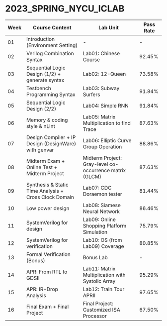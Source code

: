 # 2023_SPRING_NYCU_ICLAB

| Week | Course Content                                       | Lab Unit                                            | Pass Rate |
|------|------------------------------------------------------|-----------------------------------------------------|-----------|
| 01   | Introduction (Environment Setting)                   | -                                                   | -         |
| 02   | Verilog Combination Syntax                           | Lab01: Chinese Course                               | 92.45%    |
| 03   | Sequential Logic Design (1/2) + generate syntax      | Lab02: 12-Queen                                     | 73.58%    |
| 04   | Testbench Programming Syntax                         | Lab03: Subway Surfers                               | 91.84%    |
| 05   | Sequential Logic Design (2/2)                        | Lab04: Simple RNN                                   | 91.84%    |
| 06   | Memory & coding style & nLint                        | Lab05: Matrix Multiplication to find Trace          | 87.63%    |
| 07   | Design Compiler + IP Design (DesignWare) with genvar | Lab06: Elliptic Curve Group Operation               | 88.86%    |
| 08   | Midterm Exam + Online Test + Midterm Project         | Midterm Project: Gray-level co-occurrence matrix (GLCM) | 87.63% |
| 09   | Synthesis & Static Time Analysis + Cross Clock Domain | Lab07: CDC Doraemon tester                          | 81.44%    |
| 10   | Low power design                                     | Lab08: Siamese Neural Network                       | 86.46%    |
| 11   | SystemVerilog for design                             | Lab09: Online Shopping Platform Simulation          | 75.79%    |
| 12   | SystemVerilog for verification                       | Lab10: OS (from Lab09) Coverage                     | 80.85%    |
| 13   | Formal Verification (Bonus)                          | Bonus Lab                                           | -         |
| 14   | APR: From RTL to GDSII                               | Lab11: Matrix Multiplication with Systolic Array    | 95.29%    |
| 15   | APR: IR-Drop Analysis                                | Lab12: Train Tour APRII                             | 97.65%    |
| 16   | Final Exam + Final Project                           | Final Project: Customized ISA Processor             | 67.50%    |


